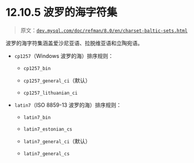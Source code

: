 # 12.10.5 波罗的海字符集

> 原文：[`dev.mysql.com/doc/refman/8.0/en/charset-baltic-sets.html`](https://dev.mysql.com/doc/refman/8.0/en/charset-baltic-sets.html)

波罗的海字符集涵盖爱沙尼亚语、拉脱维亚语和立陶宛语。

+   `cp1257`（Windows 波罗的海）排序规则：

    +   `cp1257_bin`

    +   `cp1257_general_ci`（默认）

    +   `cp1257_lithuanian_ci`

+   `latin7`（ISO 8859-13 波罗的海）排序规则：

    +   `latin7_bin`

    +   `latin7_estonian_cs`

    +   `latin7_general_ci`（默认）

    +   `latin7_general_cs`
